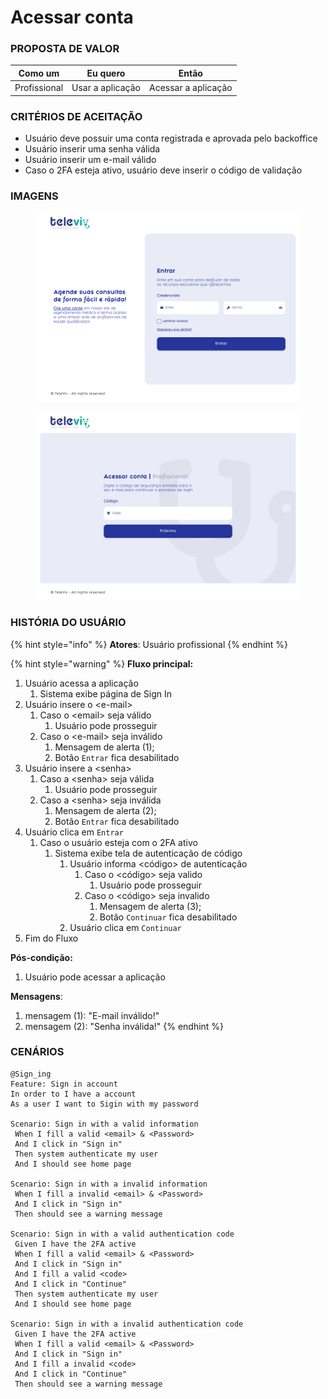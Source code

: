 # Acessar conta

### PROPOSTA DE VALOR

| Como um      | Eu quero         | Então               |
| ------------ | ---------------- | ------------------- |
| Profissional | Usar a aplicação | Acessar a aplicação |

### CRITÉRIOS DE ACEITAÇÃO

* Usuário deve possuir uma conta registrada e aprovada pelo backoffice
* Usuário inserir uma senha válida
* Usuário inserir um e-mail válido
* Caso o 2FA esteja ativo, usuário deve inserir o código de validação

### IMAGENS

<figure><img src="../../.gitbook/assets/Desktop - 7.png" alt=""><figcaption></figcaption></figure>

<figure><img src="../../.gitbook/assets/Autenticação.png" alt=""><figcaption></figcaption></figure>

### HISTÓRIA DO USUÁRIO

{% hint style="info" %}
**Atores**: Usuário profissional
{% endhint %}

{% hint style="warning" %}
**Fluxo principal:**

1. Usuário acessa a aplicação
   1. Sistema exibe página de Sign In
2. Usuário insere o \<e-mail>
   1. Caso o \<email> seja válido
      1. Usuário pode prosseguir
   2. Caso o \<e-mail> seja inválido
      1. Mensagem de alerta (1);
      2. Botão `Entrar` fica desabilitado
3. Usuário insere a \<senha>
   1. Caso a \<senha> seja válida
      1. Usuário pode prosseguir
   2. Caso a \<senha> seja inválida
      1. Mensagem de alerta (2);
      2. Botão `Entrar` fica desabilitado
4. Usuário clica em `Entrar`
   1. Caso o usuário esteja com o 2FA ativo
      1. Sistema exibe tela de autenticação de código
         1. Usuário informa \<código> de autenticação
            1. Caso o \<código> seja valido
               1. Usuário pode prosseguir
            2. Caso o \<código> seja invalido
               1. Mensagem de alerta (3);
               2. Botão `Continuar` fica desabilitado
         2. Usuário clica em `Continuar`
5. Fim do Fluxo

**Pós-condição:**

1. Usuário pode acessar a aplicação

**Mensagens**:

1. mensagem (1): "E-mail inválido!"
2. mensagem (2): "Senha inválida!"
{% endhint %}

### CENÁRIOS

```gherkin
@Sign_ing
Feature: Sign in account
In order to I have a account
As a user I want to Sigin with my password

Scenario: Sign in with a valid information
 When I fill a valid <email> & <Password>
 And I click in "Sign in"
 Then system authenticate my user
 And I should see home page
 
Scenario: Sign in with a invalid information
 When I fill a invalid <email> & <Password>
 And I click in "Sign in"
 Then should see a warning message
 
Scenario: Sign in with a valid authentication code
 Given I have the 2FA active
 When I fill a valid <email> & <Password>
 And I click in "Sign in"
 And I fill a valid <code>
 And I click in "Continue"
 Then system authenticate my user
 And I should see home page
 
Scenario: Sign in with a invalid authentication code
 Given I have the 2FA active
 When I fill a valid <email> & <Password>
 And I click in "Sign in"
 And I fill a invalid <code>
 And I click in "Continue"
 Then should see a warning message
```
